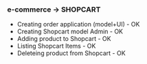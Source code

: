 ### e-commerce -> SHOPCART

* Creating order application (model+UI) - OK
* Creating Shopcart model Admin - OK
* Adding product to Shopcart - OK
* Listing Shopcart Items - OK
* Deleteing product from Shopcart - OK

